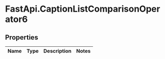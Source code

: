 # FastApi.CaptionListComparisonOperator6

## Properties
Name | Type | Description | Notes
------------ | ------------- | ------------- | -------------
